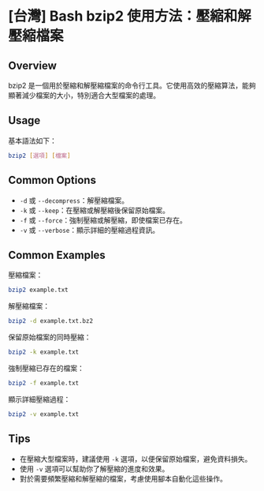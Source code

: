 # [台灣] Bash bzip2 使用方法：壓縮和解壓縮檔案

## Overview
bzip2 是一個用於壓縮和解壓縮檔案的命令行工具。它使用高效的壓縮算法，能夠顯著減少檔案的大小，特別適合大型檔案的處理。

## Usage
基本語法如下：
```bash
bzip2 [選項] [檔案]
```

## Common Options
- `-d` 或 `--decompress`：解壓縮檔案。
- `-k` 或 `--keep`：在壓縮或解壓縮後保留原始檔案。
- `-f` 或 `--force`：強制壓縮或解壓縮，即使檔案已存在。
- `-v` 或 `--verbose`：顯示詳細的壓縮過程資訊。

## Common Examples
壓縮檔案：
```bash
bzip2 example.txt
```

解壓縮檔案：
```bash
bzip2 -d example.txt.bz2
```

保留原始檔案的同時壓縮：
```bash
bzip2 -k example.txt
```

強制壓縮已存在的檔案：
```bash
bzip2 -f example.txt
```

顯示詳細壓縮過程：
```bash
bzip2 -v example.txt
```

## Tips
- 在壓縮大型檔案時，建議使用 `-k` 選項，以便保留原始檔案，避免資料損失。
- 使用 `-v` 選項可以幫助你了解壓縮的進度和效果。
- 對於需要頻繁壓縮和解壓縮的檔案，考慮使用腳本自動化這些操作。